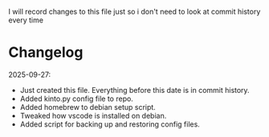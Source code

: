 I will record changes to this file just so i don't need to look at commit history every time

# Changelog
2025-09-27:
- Just created this file. Everything before this date is in commit history.
- Added kinto.py config file to repo.
- Added homebrew to debian setup script.
- Tweaked how vscode is installed on debian.
- Added script for backing up and restoring config files.
